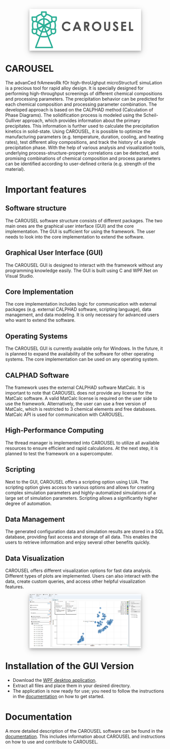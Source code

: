 <div style="width:70%; display: block; margin-left: auto; margin-right: auto; box-shadow: 0 4px 8px 0 rgba(0, 0, 0, 0.2), 0 6px 20px 0 rgba(0, 0, 0, 0.19);">
    <img src="Design/img/Logo.png" alt="AL" title="Example AL alloy" style="border-radius: 1%;"/> 
</div>

# CAROUSEL
The advanCed frAmewoRk fOr high-throUghput microStructurE simuLation is a precious tool for rapid alloy design. It is specially designed for performing high-throughput screenings of different chemical compositions and processing parameters. The precipitation behavior can be predicted for each chemical composition and processing parameter combination.  The developed approach is based on the CALPHAD method (Calculation of Phase Diagrams). The solidification process is modeled using the Scheil-Gulliver approach, which provides information about the primary precipitates. This information is further used to calculate the precipitation kinetics in solid-state. Using CAROUSEL, it is possible to optimize the manufacturing parameters (e.g. temperature, duration, cooling, and heating rates), test different alloy compositions, and track the history of a single precipitation phase. With the help of various analysis and visualization tools, underlying process-structure-property correlations can be detected, and promising combinations of chemical composition and process parameters can be identified according to user-defined criteria (e.g. strength of the material). 

# Important features

## Software structure
The CAROUSEL software structure consists of different packages. The two main ones are the graphical user interface (GUI) and the core implementation. The GUI is sufficient for using the framework. The user needs to look into the core implementation to extend the software.

## Graphical User Interface (GUI)
The CAROUSEL GUI is designed to interact with the framework without any programming knowledge easily. The GUI is built using C and WPF.Net on Visual Studio.

## Core Implementation
The core implementation includes logic for communication with external packages (e.g. external CALPHAD software, scripting language), data management, and data modeling. It is only necessary for advanced users who want to extend the software.

## Operating Systems
The CAROUSEL GUI is currently available only for Windows. In the future, it is planned to expand the availability of the software for other operating systems. The core implementation can be used on any operating system. 

## CALPHAD Software
The framework uses the external CALPHAD software MatCalc. It is important to note that CAROUSEL does not provide any license for the MatCalc software. A valid MatCalc license is required on the user side to use the framework. Alternatively, the user can use a free version of MatCalc, which is restricted to 3 chemical elements and free databases. MatCalc API is used for communication with CAROUSEL.

## High-Performance Computing
The thread manager is implemented into CAROUSEL to utilize all available resources to ensure efficient and rapid calculations. At the next step, it is planned to test the framework on a supercomputer.

## Scripting
Next to the GUI, CAROUSEL offers a scripting option using LUA. The scripting option gives access to various options and allows for creating complex simulation parameters and highly-automatized simulations of a large set of simulation parameters. Scripting allows a significantly higher degree of automation. 

## Data Management
The generated configuration data and simulation results are stored in a SQL database, providing fast access and storage of all data. This enables the users to retrieve information and enjoy several other benefits quickly. 

## Data Visualization
CAROUSEL offers different visualization options for fast data analysis. Different types of plots are implemented. Users can also interact with the data, create custom queries, and access other helpful visualization features.

<div style="width:70%; display: block; margin-left: auto; margin-right: auto; box-shadow: 0 4px 8px 0 rgba(0, 0, 0, 0.2), 0 6px 20px 0 rgba(0, 0, 0, 0.19);">
    <img src="Design/img/vis_mapChart.png" alt="AL" title="Example AL alloy" style="border-radius: 1%;"/> 
</div>

# Installation of the GUI Version

- Download the [WPF desktop application]().
- Extract all files and place them in your desired directory.
- The application is now ready for use; you need to follow the instructions in the [documentation](https://github.com/SColibri/AMFramework/wiki) on how to get started.

# Documentation
A more detailed description of the CAROUSEL software can be found in the [documentation](https://codedocs.xyz/SColibri/AMFramework). This includes information about CAROUSEL and instructions on how to use and contribute to CAROUSEL.
